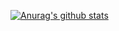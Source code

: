 [![Anurag's github stats](https://github-readme-stats.vercel.app/api?username=tshanli)](https://github.com/anuraghazra/github-readme-stats)

